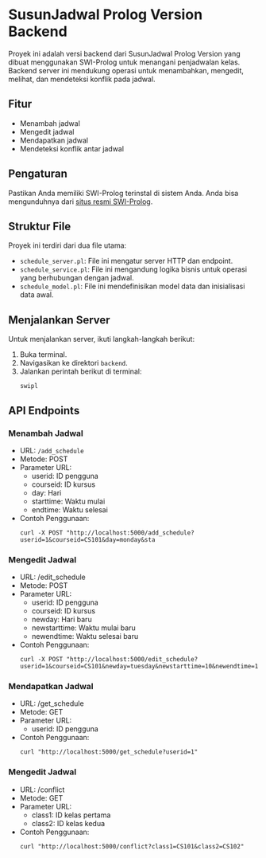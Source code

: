 # SusunJadwal Prolog Version Backend

Proyek ini adalah versi backend dari SusunJadwal Prolog Version yang dibuat menggunakan SWI-Prolog untuk menangani penjadwalan kelas. Backend server ini mendukung operasi untuk menambahkan, mengedit, melihat, dan mendeteksi konflik pada jadwal.

## Fitur

- Menambah jadwal
- Mengedit jadwal
- Mendapatkan jadwal
- Mendeteksi konflik antar jadwal

## Pengaturan

Pastikan Anda memiliki SWI-Prolog terinstal di sistem Anda. Anda bisa mengunduhnya dari [situs resmi SWI-Prolog](https://www.swi-prolog.org/Download.html).

## Struktur File

Proyek ini terdiri dari dua file utama:

- `schedule_server.pl`: File ini mengatur server HTTP dan endpoint.
- `schedule_service.pl`: File ini mengandung logika bisnis untuk operasi yang berhubungan dengan jadwal.
- `schedule_model.pl`: File ini mendefinisikan model data dan inisialisasi data awal.

## Menjalankan Server

Untuk menjalankan server, ikuti langkah-langkah berikut:

1. Buka terminal.
2. Navigasikan ke direktori `backend`.
3. Jalankan perintah berikut di terminal:
   ``` 
   swipl
   ```

## API Endpoints

### Menambah Jadwal

- URL: `/add_schedule`
- Metode: POST
- Parameter URL:
  - userid: ID pengguna
  - courseid: ID kursus
  - day: Hari
  - starttime: Waktu mulai
  - endtime: Waktu selesai
- Contoh Penggunaan:
    ``` 
    curl -X POST "http://localhost:5000/add_schedule?userid=1&courseid=CS101&day=monday&sta
    ```

### Mengedit Jadwal

- URL: /edit_schedule
- Metode: POST
- Parameter URL:
  - userid: ID pengguna
  - courseid: ID kursus
  - newday: Hari baru
  - newstarttime: Waktu mulai baru
  - newendtime: Waktu selesai baru
- Contoh Penggunaan:
  ```
  curl -X POST "http://localhost:5000/edit_schedule?userid=1&courseid=CS101&newday=tuesday&newstarttime=10&newendtime=12"
  ```

### Mendapatkan Jadwal

- URL: /get_schedule
- Metode: GET
- Parameter URL:
  - userid: ID pengguna
- Contoh Penggunaan:
    ```
    curl "http://localhost:5000/get_schedule?userid=1"
    ```


### Mengedit Jadwal

- URL: /conflict
- Metode: GET
- Parameter URL:
  - class1: ID kelas pertama
  - class2: ID kelas kedua
- Contoh Penggunaan:
    ```
    curl "http://localhost:5000/conflict?class1=CS101&class2=CS102"
    ```
